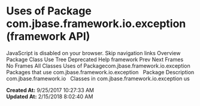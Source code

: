 # Uses of Package com.jbase.framework.io.exception (framework   API)

JavaScript is disabled on your browser. Skip navigation links Overview Package Class Use Tree Deprecated Help framework Prev Next Frames No Frames All Classes Uses of Packagecom.jbase.framework.io.exception Packages that use com.jbase.framework.io.exception   Package Description com.jbase.framework.io   Classes in com.jbase.framework.io.exception us  

**Created At:** 9/25/2017 10:27:33 AM  
**Updated At:** 2/15/2018 8:02:40 AM  

